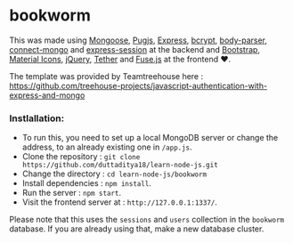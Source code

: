 # bookworm

This was made using [Mongoose](http://mongoosejs.com/), [Pugjs](https://pugjs.org), [Express](https://expressjs.com/), [bcrypt](https://www.npmjs.com/package/bcrypt), [body-parser](https://www.npmjs.com/package/body-parser), [connect-mongo](https://www.npmjs.com/package/connect-mongo) and [express-session](https://www.npmjs.com/package/express-session) at the backend and [Bootstrap](https://getbootstrap.com/), [Material Icons](https://material.io/icons/), [jQuery](https://jquery.com/), [Tether](http://tether.io/) and [Fuse.js](http://fusejs.io/) at the frontend :heart:.

The template was provided by Teamtreehouse here : https://github.com/treehouse-projects/javascript-authentication-with-express-and-mongo

### Instlallation:

* To run this, you need to set up a local MongoDB server or change the address, to an already existing one in `/app.js`.
* Clone the repository : `git clone https://github.com/duttaditya18/learn-node-js.git` 
* Change the directory : `cd learn-node-js/bookworm`
* Install dependencies : `npm install`.
* Run the server : `npm start`.
* Visit the frontend server at : `http://127.0.0.1:1337/`.


Please note that this uses the `sessions` and `users` collection in the `bookworm` database. If you are already using that, make a new database cluster.